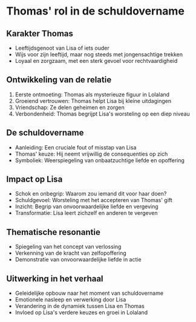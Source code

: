 # Thomas' rol in de schuldovername


## Karakter Thomas
- Leeftijdsgenoot van Lisa of iets ouder
- Wijs voor zijn leeftijd, maar nog steeds met jongensachtige trekken
- Loyaal en zorgzaam, met een sterk gevoel voor rechtvaardigheid

## Ontwikkeling van de relatie
1. Eerste ontmoeting: Thomas als mysterieuze figuur in Lolaland
2. Groeiend vertrouwen: Thomas helpt Lisa bij kleine uitdagingen
3. Vriendschap: Ze delen geheimen en zorgen
4. Verbondenheid: Thomas begrijpt Lisa's worsteling op een diep niveau

## De schuldovername
- Aanleiding: Een cruciale fout of misstap van Lisa
- Thomas' keuze: Hij neemt vrijwillig de consequenties op zich
- Symboliek: Weerspiegeling van onbaatzuchtige liefde en opoffering

## Impact op Lisa
- Schok en onbegrip: Waarom zou iemand dit voor haar doen?
- Schuldgevoel: Worsteling met het accepteren van Thomas' gift
- Inzicht: Begrip van onvoorwaardelijke liefde en vergeving
- Transformatie: Lisa leert zichzelf en anderen te vergeven

## Thematische resonantie
- Spiegeling van het concept van verlossing
- Verkenning van de kracht van zelfopoffering
- Demonstratie van onvoorwaardelijke liefde in actie

## Uitwerking in het verhaal
- Geleidelijke opbouw naar het moment van schuldovername
- Emotionele nasleep en verwerking door Lisa
- Verandering in de dynamiek tussen Lisa en Thomas
- Invloed op Lisa's verdere keuzes en groei in Lolaland
